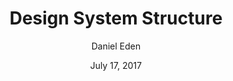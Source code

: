 ---
date: July 17, 2017
title: Design System Structure
author: Daniel Eden
link: https://daneden.me/2017/07/17/design-system-structure/
description: You can think of our system so far as a tree, with its most primitive elements at the bottom, comprising our atomic elements. These atoms are composed into components, and further composed to create patterns, which are common solutions to common problems.
tags:
- patterns

# ================================
# ARTICLE TAGS AVAILABLE
# ================================
# animation
# code
# contribution
# design-tokens
# leadership
# patterns
# process
# sketch
# ================================
---
